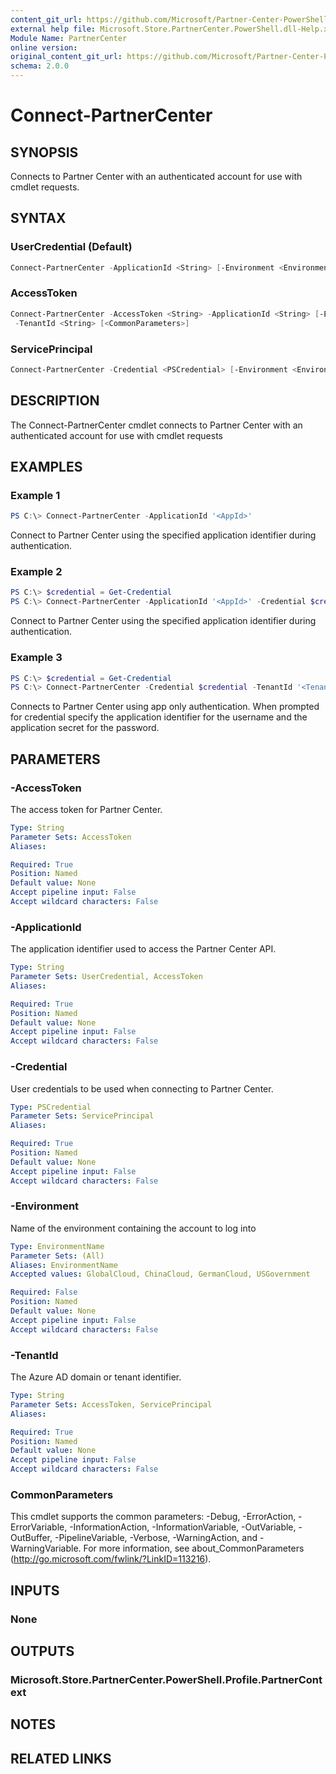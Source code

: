 ```yaml
---
content_git_url: https://github.com/Microsoft/Partner-Center-PowerShell/blob/master/docs/help/Connect-PartnerCenter.md
external help file: Microsoft.Store.PartnerCenter.PowerShell.dll-Help.xml
Module Name: PartnerCenter
online version:
original_content_git_url: https://github.com/Microsoft/Partner-Center-PowerShell/blob/master/docs/help/Connect-PartnerCenter.md
schema: 2.0.0
---
```


# Connect-PartnerCenter

## SYNOPSIS
Connects to Partner Center with an authenticated account for use with cmdlet requests.

## SYNTAX

### UserCredential (Default)
```powershell
Connect-PartnerCenter -ApplicationId <String> [-Environment <EnvironmentName>] [<CommonParameters>]
```

### AccessToken
```powershell
Connect-PartnerCenter -AccessToken <String> -ApplicationId <String> [-Environment <EnvironmentName>]
 -TenantId <String> [<CommonParameters>]
```

### ServicePrincipal
```powershell
Connect-PartnerCenter -Credential <PSCredential> [-Environment <EnvironmentName>] -TenantId <String> [<CommonParameters>]
```

## DESCRIPTION
The Connect-PartnerCenter cmdlet connects to Partner Center with an authenticated account for use with cmdlet requests

## EXAMPLES

### Example 1

```powershell
PS C:\> Connect-PartnerCenter -ApplicationId '<AppId>'
```

Connect to Partner Center using the specified application identifier during authentication.

### Example 2

```powershell
PS C:\> $credential = Get-Credential
PS C:\> Connect-PartnerCenter -ApplicationId '<AppId>' -Credential $credential
```

Connect to Partner Center using the specified application identifier during authentication.

### Example 3

```powershell
PS C:\> $credential = Get-Credential
PS C:\> Connect-PartnerCenter -Credential $credential -TenantId '<TenantId>'
```

Connects to Partner Center using app only authentication. When prompted for credential specify the application identifier for the username and the application secret for the password.

## PARAMETERS

### -AccessToken
The access token for Partner Center.

```yaml
Type: String
Parameter Sets: AccessToken
Aliases:

Required: True
Position: Named
Default value: None
Accept pipeline input: False
Accept wildcard characters: False
```

### -ApplicationId
The application identifier used to access the Partner Center API.

```yaml
Type: String
Parameter Sets: UserCredential, AccessToken
Aliases:

Required: True
Position: Named
Default value: None
Accept pipeline input: False
Accept wildcard characters: False
```

### -Credential
User credentials to be used when connecting to Partner Center.

```yaml
Type: PSCredential
Parameter Sets: ServicePrincipal
Aliases:

Required: True
Position: Named
Default value: None
Accept pipeline input: False
Accept wildcard characters: False
```

### -Environment
Name of the environment containing the account to log into

```yaml
Type: EnvironmentName
Parameter Sets: (All)
Aliases: EnvironmentName
Accepted values: GlobalCloud, ChinaCloud, GermanCloud, USGovernment

Required: False
Position: Named
Default value: None
Accept pipeline input: False
Accept wildcard characters: False
```

### -TenantId
The Azure AD domain or tenant identifier.

```yaml
Type: String
Parameter Sets: AccessToken, ServicePrincipal
Aliases:

Required: True
Position: Named
Default value: None
Accept pipeline input: False
Accept wildcard characters: False
```

### CommonParameters
This cmdlet supports the common parameters: -Debug, -ErrorAction, -ErrorVariable, -InformationAction, -InformationVariable, -OutVariable, -OutBuffer, -PipelineVariable, -Verbose, -WarningAction, and -WarningVariable. For more information, see about_CommonParameters (http://go.microsoft.com/fwlink/?LinkID=113216).

## INPUTS

### None

## OUTPUTS

### Microsoft.Store.PartnerCenter.PowerShell.Profile.PartnerContext

## NOTES

## RELATED LINKS

